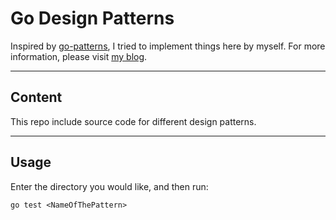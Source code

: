 # Go Design Patterns

Inspired by [go-patterns](https://github.com/tmrts/go-patterns), I tried to implement things here by myself. For more information, please visit [my blog](kitamura.moe).

---

## Content

This repo include source code for different design patterns.

---

## Usage

Enter the directory you would like, and then run:

```shell
go test <NameOfThePattern>
```